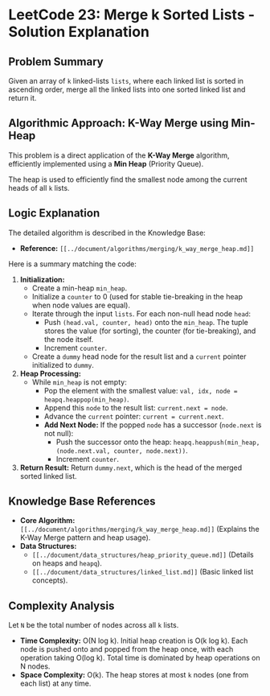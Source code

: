 # LeetCode 23: Merge k Sorted Lists - Solution Explanation

## Problem Summary

Given an array of `k` linked-lists `lists`, where each linked list is sorted in ascending order, merge all the linked lists into one sorted linked list and return it.

## Algorithmic Approach: K-Way Merge using Min-Heap

This problem is a direct application of the **K-Way Merge** algorithm, efficiently implemented using a **Min Heap** (Priority Queue).

The heap is used to efficiently find the smallest node among the current heads of all `k` lists.

## Logic Explanation

The detailed algorithm is described in the Knowledge Base:
*   **Reference:** `[[../document/algorithms/merging/k_way_merge_heap.md]]`

Here is a summary matching the code:

1.  **Initialization:**
    *   Create a min-heap `min_heap`.
    *   Initialize a `counter` to 0 (used for stable tie-breaking in the heap when node values are equal).
    *   Iterate through the input `lists`. For each non-null head node `head`:
        *   Push `(head.val, counter, head)` onto the `min_heap`. The tuple stores the value (for sorting), the counter (for tie-breaking), and the node itself.
        *   Increment `counter`.
    *   Create a `dummy` head node for the result list and a `current` pointer initialized to `dummy`.
2.  **Heap Processing:**
    *   While `min_heap` is not empty:
        *   Pop the element with the smallest value: `val, idx, node = heapq.heappop(min_heap)`.
        *   Append this `node` to the result list: `current.next = node`.
        *   Advance the `current` pointer: `current = current.next`.
        *   **Add Next Node:** If the popped `node` has a successor (`node.next` is not null):
            *   Push the successor onto the heap: `heapq.heappush(min_heap, (node.next.val, counter, node.next))`.
            *   Increment `counter`.
3.  **Return Result:** Return `dummy.next`, which is the head of the merged sorted linked list.

## Knowledge Base References

*   **Core Algorithm:** `[[../document/algorithms/merging/k_way_merge_heap.md]]` (Explains the K-Way Merge pattern and heap usage).
*   **Data Structures:**
    *   `[[../document/data_structures/heap_priority_queue.md]]` (Details on heaps and `heapq`).
    *   `[[../document/data_structures/linked_list.md]]` (Basic linked list concepts).

## Complexity Analysis

Let `N` be the total number of nodes across all `k` lists.

*   **Time Complexity:** O(N log k). Initial heap creation is O(k log k). Each node is pushed onto and popped from the heap once, with each operation taking O(log k). Total time is dominated by heap operations on N nodes.
*   **Space Complexity:** O(k). The heap stores at most `k` nodes (one from each list) at any time. 